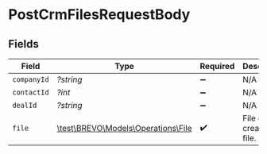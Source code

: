 # PostCrmFilesRequestBody


## Fields

| Field                                                                 | Type                                                                  | Required                                                              | Description                                                           |
| --------------------------------------------------------------------- | --------------------------------------------------------------------- | --------------------------------------------------------------------- | --------------------------------------------------------------------- |
| `companyId`                                                           | *?string*                                                             | :heavy_minus_sign:                                                    | N/A                                                                   |
| `contactId`                                                           | *?int*                                                                | :heavy_minus_sign:                                                    | N/A                                                                   |
| `dealId`                                                              | *?string*                                                             | :heavy_minus_sign:                                                    | N/A                                                                   |
| `file`                                                                | [\test\BREVO\Models\Operations\File](../../models/operations/File.md) | :heavy_check_mark:                                                    | File data to create a file.                                           |